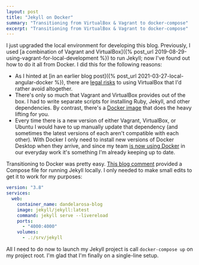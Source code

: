 ```yaml
---
layout: post
title: "Jekyll on Docker"
summary: "Transitioning from VirtualBox & Vagrant to docker-compose"
excerpt: "Transitioning from VirtualBox & Vagrant to docker-compose"
---
```


I just upgraded the local environment for developing this blog. Previously, I used [a combination of Vagrant and VirtualBox]({% post_url 2019-08-29-using-vagrant-for-local-development %}) to run Jekyll; now I've found out how to do it all from Docker. I did this for the following reasons:

- As I hinted at [in an earlier blog post]({% post_url 2021-03-27-local-angular-docker %}), there are [legal risks](https://www.grc.com/sn/sn-764-notes.pdf) to using VirtualBox that I'd rather avoid altogether.
- There's only so much that Vagrant and VirtualBox provides out of the box. I had to write separate scripts for installing Ruby, Jekyll, and other dependencies. By contrast, there's a [Docker image](https://github.com/envygeeks/jekyll-docker) that does the heavy lifting for you.
- Every time there is a new version of either Vagrant, VirtualBox, or Ubuntu I would have to up manually update that dependency (and sometimes the latest versions of each aren't compatible with each other). With Docker I only need to install new versions of Docker Desktop when they arrive, and since my team [is now using Docker](https://engineering.conversantmedia.com/technology/2019/10/01/typescript-hot-reload/) in our everyday work it's something I'm already keeping up to date.

Transitioning to Docker was pretty easy. [This blog comment](https://dev.to/hyzyla/comment/o6oa) provided a Compose file for running Jekyll locally. I only needed to make small edits to get it to work for my purposes:

```yaml
version: "3.8"
services:
  web:
    container_name: dandelarosa-blog
    image: jekyll/jekyll:latest
    command: jekyll serve --livereload
    ports:
      - "4000:4000"
    volumes:
      - .:/srv/jekyll
```

All I need to do now to launch my Jekyll project is call `docker-compose up` on my project root. I'm glad that I'm finally on a single-line setup.
